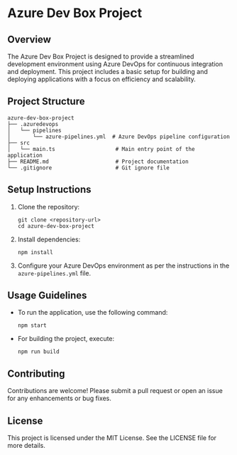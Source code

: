 # Azure Dev Box Project

## Overview
The Azure Dev Box Project is designed to provide a streamlined development environment using Azure DevOps for continuous integration and deployment. This project includes a basic setup for building and deploying applications with a focus on efficiency and scalability.

## Project Structure
```
azure-dev-box-project
├── .azuredevops
│   └── pipelines
│       └── azure-pipelines.yml  # Azure DevOps pipeline configuration
├── src
│   └── main.ts                   # Main entry point of the application
├── README.md                     # Project documentation
└── .gitignore                    # Git ignore file
```

## Setup Instructions
1. Clone the repository:
   ```
   git clone <repository-url>
   cd azure-dev-box-project
   ```

2. Install dependencies:
   ```
   npm install
   ```

3. Configure your Azure DevOps environment as per the instructions in the `azure-pipelines.yml` file.

## Usage Guidelines
- To run the application, use the following command:
  ```
  npm start
  ```

- For building the project, execute:
  ```
  npm run build
  ```

## Contributing
Contributions are welcome! Please submit a pull request or open an issue for any enhancements or bug fixes.

## License
This project is licensed under the MIT License. See the LICENSE file for more details.